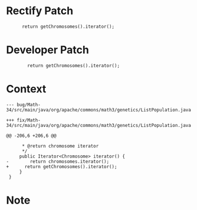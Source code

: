 # Rectify Patch

```
      return getChromosomes().iterator();
```

# Developer Patch

```
        return getChromosomes().iterator();
```

# Context

```
--- bug/Math-34/src/main/java/org/apache/commons/math3/genetics/ListPopulation.java

+++ fix/Math-34/src/main/java/org/apache/commons/math3/genetics/ListPopulation.java

@@ -206,6 +206,6 @@

      * @return chromosome iterator
      */
     public Iterator<Chromosome> iterator() {
-        return chromosomes.iterator();
+      return getChromosomes().iterator();
     }
 }
```

# Note


